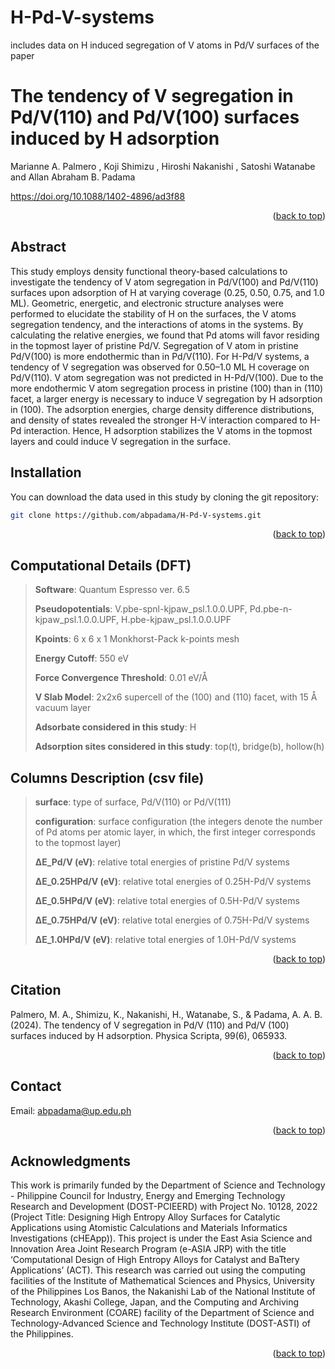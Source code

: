 # H-Pd-V-systems

includes data on H induced segregation of V atoms in Pd/V surfaces of the paper 

# The tendency of V segregation in Pd/V(110) and Pd/V(100) surfaces induced by H adsorption
Marianne A. Palmero , Koji Shimizu , Hiroshi Nakanishi , Satoshi Watanabe and Allan Abraham B. Padama

https://doi.org/10.1088/1402-4896/ad3f88

<p align="right">(<a href="#readme-top">back to top</a>)</p>

## Abstract
This study employs density functional theory-based calculations to investigate the tendency of V atom segregation in Pd/V(100) and Pd/V(110) surfaces upon adsorption of H at varying coverage (0.25, 0.50, 0.75, and 1.0 ML). Geometric, energetic, and electronic structure analyses were performed to elucidate the stability of H on the surfaces, the V atoms segregation tendency, and the interactions of atoms in the systems. By calculating the relative energies, we found that Pd atoms will favor residing in the topmost layer of pristine Pd/V. Segregation of V atom in pristine Pd/V(100) is more endothermic than in Pd/V(110). For H-Pd/V systems, a tendency of V segregation was observed for 0.50–1.0 ML H coverage on Pd/V(110). V atom segregation was not predicted in H-Pd/V(100). Due to the more endothermic V atom segregation process in pristine (100) than in (110) facet, a larger energy is necessary to induce V segregation by H adsorption in (100). The adsorption energies, charge density difference distributions, and density of states revealed the stronger H-V interaction compared to H-Pd interaction. Hence, H adsorption stabilizes the V atoms in the topmost layers and could induce V segregation in the surface.


## Installation

You can download the data used in this study by cloning the git repository:
   ```sh
   git clone https://github.com/abpadama/H-Pd-V-systems.git
   ```

[//]: # (To install the required packages, use)

[//]: # (   ```sh)

[//]: # (   pip install -r requirement.txt)

[//]: # (   ```)

<p align="right">(<a href="#readme-top">back to top</a>)</p>

<!-- USAGE EXAMPLES -->
## Computational Details (DFT)
> **Software**: Quantum Espresso ver. 6.5
>
> **Pseudopotentials**: V.pbe-spnl-kjpaw_psl.1.0.0.UPF, Pd.pbe-n-kjpaw_psl.1.0.0.UPF, H.pbe-kjpaw_psl.1.0.0.UPF
>
> **Kpoints**: 6 x 6 x 1 Monkhorst-Pack k-points mesh
>
> **Energy Cutoff**: 550 eV
>
> **Force Convergence Threshold**: 0.01 eV/Å
>
> **V Slab Model**:  2x2x6 supercell of the (100) and (110) facet, with 15 Å vacuum layer
>
> **Adsorbate considered in this study**: H
>
> **Adsorption sites considered in this study**: top(t), bridge(b), hollow(h)

## Columns Description (csv file)
> **surface**: type of surface, Pd/V(110) or Pd/V(111)
>
> **configuration**: surface configuration (the integers denote the number of Pd atoms per atomic layer, in which, the first integer corresponds to the topmost layer)
>
> **ΔE_Pd/V (eV)**: relative total energies of pristine Pd/V systems
>
> **ΔE_0.25HPd/V (eV)**: relative total energies of 0.25H-Pd/V systems
>
> **ΔE_0.5HPd/V (eV)**: relative total energies of 0.5H-Pd/V systems
>
> **ΔE_0.75HPd/V (eV)**: relative total energies of 0.75H-Pd/V systems
>
> **ΔE_1.0HPd/V (eV)**: relative total energies of 1.0H-Pd/V systems



<p align="right">(<a href="#readme-top">back to top</a>)</p>


<!-- LICENSE -->
## Citation
Palmero, M. A., Shimizu, K., Nakanishi, H., Watanabe, S., & Padama, A. A. B. (2024). The tendency of V segregation in Pd/V (110) and Pd/V (100) surfaces induced by H adsorption. Physica Scripta, 99(6), 065933.
<p align="right">(<a href="#readme-top">back to top</a>)</p>



<!-- CONTACT -->
## Contact

Email: abpadama@up.edu.ph

<p align="right">(<a href="#readme-top">back to top</a>)</p>



<!-- ACKNOWLEDGMENTS -->
## Acknowledgments

This work is primarily funded by the Department of Science and Technology - Philippine Council for Industry, Energy and Emerging Technology Research and Development (DOST-PCIEERD) with Project No. 10128, 2022 (Project Title: Designing High Entropy Alloy Surfaces for Catalytic Applications using Atomistic Calculations and Materials Informatics Investigations (cHEApp)). This project is under the East Asia Science and Innovation Area Joint Research Program (e-ASIA JRP) with the title ‘Computational Design of High Entropy Alloys for Catalyst and BaTtery Applications’ (ACT). This research was carried out using the computing facilities of the Institute of Mathematical Sciences and Physics, University of the Philippines Los Banos, the Nakanishi Lab of the National Institute of Technology, Akashi College, Japan, and the Computing and Archiving Research Environment (COARE) facility of the Department of Science and Technology-Advanced Science and Technology Institute (DOST-ASTI) of the Philippines.
<p align="right">(<a href="#readme-top">back to top</a>)</p>
